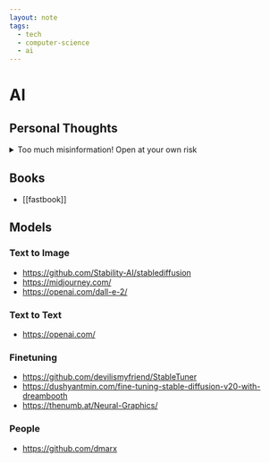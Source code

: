 ```yaml
---
layout: note
tags:
  - tech
  - computer-science
  - ai
---
```


# AI

## Personal Thoughts

<details>
  <summary>Too much misinformation! Open at your own risk</summary>

- Knowledge is what we (living beings) learn through experiences.

- Knowledge is stored in mind (both conscious and subconscious).

- Mind consists of brain (body, the "mostly" conscious part, only accessible to the owner) and DNA (spirit, the subconscious part, shared among every living being to some varying degree).

- Yes, DNA is spirit (rather than body) because it connects us with other living beings possessing similar DNAs ([corpus of knowledge](https://www.perplexity.ai/search/a4874d22-ade5-4462-bddb-3b8a1b1391d2?s=c)).

- No, spirit doesn't fly around, spooking or assisting other people. It can only merge and replicate by sex and birth.

- Humans are spiritual, or so we think, because we don't have much access to other species' spirits (DNA), and so we can't perceive their existence.

- The entire knowledge space shared by humans is called "humanity".

- Even though we humans posses similar DNA (spirit), based on our culture (experiences), our spiritual beliefs take different shapes, resulting in different subgroups of knowledge like races, religions and even nationalities.

- Each corpus of knowledge (e.g. subgroups like religions and also the entire group), being able to interconnect everyone who share the knowledge space (DNA), acts like a god, who "knows everything", "sees everything", and even "judges everyone".

- If one stray away from our knowledge space, further enough, they are considered "no longer human", and is "punished".

- The scope of punishment may differ, ranging from the specific individual, to the entire group who share the knowledge space.

- But the guilty (both the individual and the entire group), is usually able to learn from its mistake and the punishment and eventually correct itself.

- Internet is an unconventional example of such knowledge space, artificially created, which stores the knowledge in digital form and is derived from our own (human) knowledge space.

- AI, the digital beings who share this knowledge space, can interact with humans to some degree because it resembles our own, to some degree.

- "Deep learning" the method we use to create AI, resembles our own evolution from one cell "Amoeba" to what we are now, but the pace is much faster, because the corpus of knowledge is already there.

Also see: [[life]].
</details>

## Books

- [[fastbook]]

## Models

### Text to Image

- https://github.com/Stability-AI/stablediffusion
- https://midjourney.com/
- https://openai.com/dall-e-2/

### Text to Text

- https://openai.com/

### Finetuning

- https://github.com/devilismyfriend/StableTuner
- https://dushyantmin.com/fine-tuning-stable-diffusion-v20-with-dreambooth
- https://thenumb.at/Neural-Graphics/

### People

- https://github.com/dmarx
